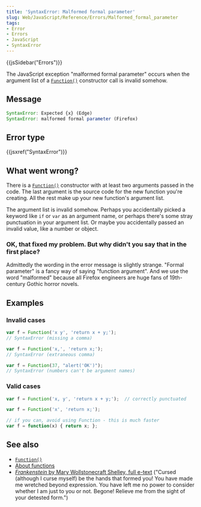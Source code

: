 ```yaml
---
title: 'SyntaxError: Malformed formal parameter'
slug: Web/JavaScript/Reference/Errors/Malformed_formal_parameter
tags:
- Error
- Errors
- JavaScript
- SyntaxError
---
```

{{jsSidebar("Errors")}}

The JavaScript exception "malformed formal parameter" occurs when the argument
list of a
[`Function()`](/en-US/docs/Web/JavaScript/Reference/Global_Objects/Function)
constructor call is invalid somehow.

## Message

```js
SyntaxError: Expected {x} (Edge)
SyntaxError: malformed formal parameter (Firefox)
```

## Error type

{{jsxref("SyntaxError")}}

## What went wrong?

There is a
[`Function()`](/en-US/docs/Web/JavaScript/Reference/Global_Objects/Function)
constructor with at least two arguments passed in the code. The last argument is
the source code for the new function you're creating. All the rest make up your
new function's argument list.

The argument list is invalid somehow. Perhaps you accidentally picked a keyword
like `if` or `var` as an argument name, or perhaps there's some stray
punctuation in your argument list. Or maybe you accidentally passed an invalid
value, like a number or object.

### OK, that fixed my problem. But why didn't you say that in the first place?

Admittedly the wording in the error message is slightly strange. "Formal
parameter" is a fancy way of saying "function argument". And we use the word
"malformed" because all Firefox engineers are huge fans of 19th-century Gothic
horror novels.

## Examples

### Invalid cases

```js example-bad
var f = Function('x y', 'return x + y;');
// SyntaxError (missing a comma)

var f = Function('x,', 'return x;');
// SyntaxError (extraneous comma)

var f = Function(37, "alert('OK')");
// SyntaxError (numbers can't be argument names)
```

### Valid cases

```js example-good
var f = Function('x, y', 'return x + y;');  // correctly punctuated

var f = Function('x', 'return x;');

// if you can, avoid using Function - this is much faster
var f = function(x) { return x; };
```

## See also

*   [`Function()`](/en-US/docs/Web/JavaScript/Reference/Global_Objects/Function)
*   [About functions](/en-US/docs/Web/JavaScript/Guide/Functions)
*   [*Frankenstein* by Mary Wollstonecraft Shelley, full e-text](https://www.gutenberg.org/ebooks/84)
    ("Cursed (although I curse myself) be the hands that formed you! You have made
    me wretched beyond expression. You have left me no power to consider whether I
    am just to you or not. Begone! Relieve me from the sight of your detested
    form.")
